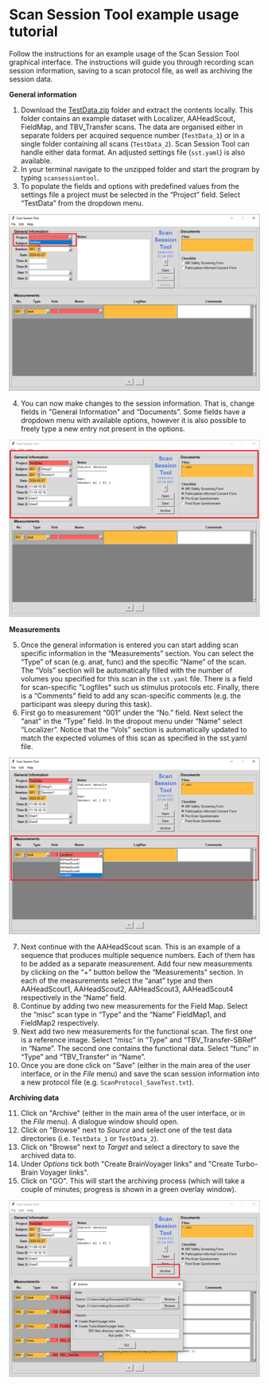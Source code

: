 # Scan Session Tool example usage tutorial
Follow the instructions for an example usage of the Scan Session Tool graphical interface. The instructions will guide you through recording scan session information, saving to a scan protocol file, as well as archiving the session data.

**General information**
1. Download the [TestData.zip](https://github.com/fladd/ScanSessionTool/tree/master/tests/TestData.zip) folder and extract the contents locally. This folder contains an example dataset with Localizer, AAHeadScout, FieldMap, and TBV_Transfer scans. The data are organised either in separate folders per acquired sequence number (`TestData_1`) or in a single folder containing all scans  (`TestData_2`). Scan Session Tool can handle either data format. An adjusted settings file (`sst.yaml`) is also available.  
2. In your terminal navigate to the unzipped folder and start the program by typing `scansessiontool`. 
3. To populate the fields and options with predefined values from the settings file a project must be selected in the “Project” field. Select “TestData” from the dropdown menu.

![](images/Project.png)

4. You can now make changes to the session information. That is, change fields in "General Information" and “Documents”. Some fields have a dropdown menu with available options, however it is also possible to freely type a new entry not present in the options.

![](images/Info.png)  

**Measurements**

5. Once the general information is entered you can start adding scan specific information in the “Measurements” section. You can select the “Type” of scan (e.g. anat, func) and the specific “Name” of the scan. The “Vols” section will be automatically filled with the number of volumes you specified for this scan in the `sst.yaml` file. There is a field for scan-specific "Logfiles" such us stimulus protocols etc. Finally, there is a “Comments”  field to add any scan-specific comments (e.g. the participant was sleepy during this task).
6. First go to measurement “001” under the “No.” field. Next select the “anat” in the “Type” field. In the dropout menu under “Name” select “Localizer”. Notice that the “Vols” section is automatically updated to match the expected volumes of this scan as specified in the sst.yaml file.

![](images/Name.png)

7. Next continue with the AAHeadScout scan. This is an example of a sequence that produces multiple sequence numbers. Each of them has to be added as a separate measurement. Add four new measurements by clicking on the “+” button bellow the “Measurements” section. In each of the measurements select the “anat” type and then AAHeadScout1, AAHeadScout2, AAHeadScout3, AAHeadScout4 respectively in the “Name” field.
8. Continue by adding two new measurements for the Field Map. Select the “misc” scan type in “Type” and the “Name” FieldMap1, and FieldMap2 respectively. 
9. Next add two new measurements for the functional scan. The first one is a reference image. Select “misc” in “Type” and “TBV_Transfer-SBRef” in “Name”.  The second one contains the functional data. Select “func” in “Type” and “TBV_Transfer” in “Name”.
10. Once you are done click on "Save" (either in the main area of the user interface, or in the *File* menu) and save the scan session information into a new protocol file (e.g. `ScanProtocol_SaveTest.txt`).

**Archiving data**

11. Click on "Archive" (either in the main area of the user interface, or in the *File* menu). A dialogue window should open.
12. Click on "Browse" next to *Source* and select one of the test data directories (i.e. `TestData_1` or `TestData_2`).
13. Click on "Browse" next to *Target* and select a directory to save the archived data to.
14. Under *Options* tick both "Create BrainVoyager links" and "Create Turbo-Brain Voyager links".
15. Click on "GO". This will start the archiving process (which will take a couple of minutes; progress is shown in a green overlay window).

![](images/Archive.png)
